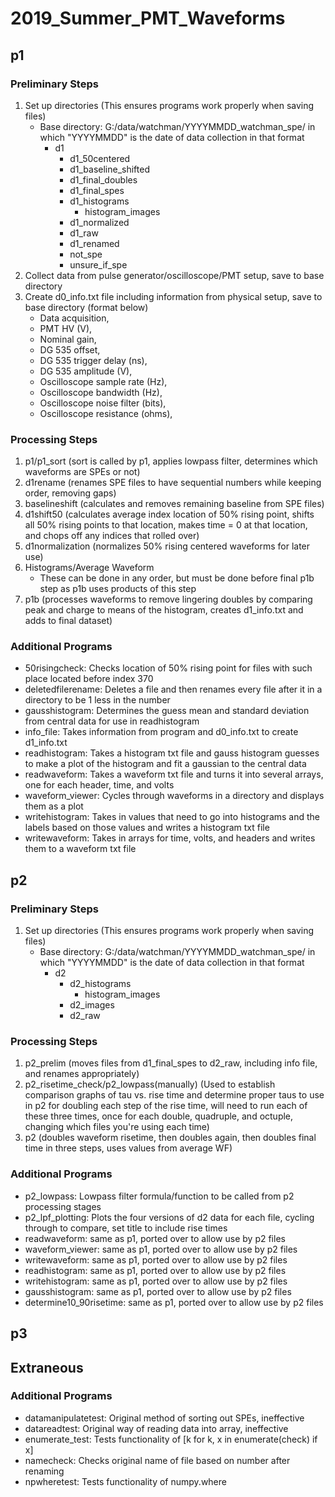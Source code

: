 # 2019_Summer_PMT_Waveforms

## p1
### Preliminary Steps
1. Set up directories (This ensures programs work properly when saving files)
    * Base directory: G:/data/watchman/YYYYMMDD_watchman_spe/ in which "YYYYMMDD" is the date of data collection in that format
        * d1
            * d1_50centered
            * d1_baseline_shifted
            * d1_final_doubles
            * d1_final_spes
            * d1_histograms
                * histogram_images
            * d1_normalized
            * d1_raw
            * d1_renamed
            * not_spe
            * unsure_if_spe
1. Collect data from pulse generator/oscilloscope/PMT setup, save to base directory
1. Create d0_info.txt file including information from physical setup, save to base directory (format below)
    * Data acquisition,<VALUE>
    * PMT HV (V),<VALUE>
    * Nominal gain,<VALUE>
    * DG 535 offset,<VALUE>
    * DG 535 trigger delay (ns),<VALUE>
    * DG 535 amplitude (V),<VALUE>
    * Oscilloscope sample rate (Hz),<VALUE>
    * Oscilloscope bandwidth (Hz),<VALUE>
    * Oscilloscope noise filter (bits),<VALUE>
    * Oscilloscope resistance (ohms),<VALUE>

### Processing Steps
1. p1/p1_sort (sort is called by p1, applies lowpass filter, determines which waveforms are SPEs or not)
1. d1rename (renames SPE files to have sequential numbers while keeping order, removing gaps)
1. baselineshift (calculates and removes remaining baseline from SPE files)
1. d1shift50 (calculates average index location of 50% rising point, shifts all 50% rising points to that location, makes time = 0 at that location, and chops off any indices that rolled over)
1. d1normalization (normalizes 50% rising centered waveforms for later use)
1. Histograms/Average Waveform
    * These can be done in any order, but must be done before final p1b step as p1b uses products of this step
1. p1b (processes waveforms to remove lingering doubles by comparing peak and charge to means of the histogram, creates d1_info.txt and adds to final dataset)

### Additional Programs
* 50risingcheck: Checks location of 50% rising point for files with such place located before index 370 
* deletedfilerename: Deletes a file and then renames every file after it in a directory to be 1 less in the number
* gausshistogram: Determines the guess mean and standard deviation from central data for use in readhistogram
* info_file: Takes information from program and d0_info.txt to create d1_info.txt
* readhistogram: Takes a histogram txt file and gauss histogram guesses to make a plot of the histogram and fit a gaussian to the central data
* readwaveform: Takes a waveform txt file and turns it into several arrays, one for each header, time, and volts
* waveform_viewer: Cycles through waveforms in a directory and displays them as a plot
* writehistogram: Takes in values that need to go into histograms and the labels based on those values and writes a histogram txt file
* writewaveform: Takes in arrays for time, volts, and headers and writes them to a waveform txt file

## p2
### Preliminary Steps
1. Set up directories (This ensures programs work properly when saving files)
    * Base directory: G:/data/watchman/YYYYMMDD_watchman_spe/ in which "YYYYMMDD" is the date of data collection in that format
        * d2
            * d2_histograms
                * histogram_images
            * d2_images
            * d2_raw

### Processing Steps
1. p2_prelim (moves files from d1_final_spes to d2_raw, including info file, and renames appropriately)
1. p2_risetime_check/p2_lowpass(manually) (Used to establish comparison graphs of tau vs. rise time and determine proper taus to use in p2 for doubling each step of the rise time, will need to run each of these three times, once for each double, quadruple, and octuple, changing which files you're using each time)
1. p2 (doubles waveform risetime, then doubles again, then doubles final time in three steps, uses values from average WF)

### Additional Programs
* p2_lowpass: Lowpass filter formula/function to be called from p2 processing stages
* p2_lpf_plotting: Plots the four versions of d2 data for each file, cycling through to compare, set title to include rise times
* readwaveform: same as p1, ported over to allow use by p2 files
* waveform_viewer: same as p1, ported over to allow use by p2 files
* writewaveform: same as p1, ported over to allow use by p2 files
* readhistogram: same as p1, ported over to allow use by p2 files
* writehistogram: same as p1, ported over to allow use by p2 files
* gausshistogram: same as p1, ported over to allow use by p2 files
* determine10_90risetime: same as p1, ported over to allow use by p2 files

## p3

## Extraneous
### Additional Programs
* datamanipulatetest: Original method of sorting out SPEs, ineffective
* datareadtest: Original way of reading data into array, ineffective
* enumerate_test: Tests functionality of [k for k, x in enumerate(check) if x]
* namecheck: Checks original name of file based on number after renaming
* npwheretest: Tests functionality of numpy.where